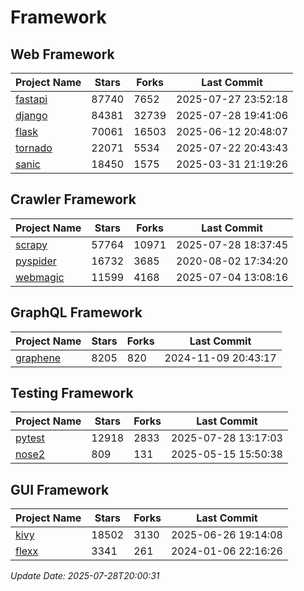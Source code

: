 # Framework

## Web Framework
| Project Name | Stars | Forks | Last Commit |
| ------------ | ----- | ----- | ----------- |
| [fastapi](https://github.com/fastapi/fastapi) | 87740 | 7652 | 2025-07-27 23:52:18 |
| [django](https://github.com/django/django) | 84381 | 32739 | 2025-07-28 19:41:06 |
| [flask](https://github.com/pallets/flask) | 70061 | 16503 | 2025-06-12 20:48:07 |
| [tornado](https://github.com/tornadoweb/tornado) | 22071 | 5534 | 2025-07-22 20:43:43 |
| [sanic](https://github.com/sanic-org/sanic) | 18450 | 1575 | 2025-03-31 21:19:26 |

## Crawler Framework
| Project Name | Stars | Forks | Last Commit |
| ------------ | ----- | ----- | ----------- |
| [scrapy](https://github.com/scrapy/scrapy) | 57764 | 10971 | 2025-07-28 18:37:45 |
| [pyspider](https://github.com/binux/pyspider) | 16732 | 3685 | 2020-08-02 17:34:20 |
| [webmagic](https://github.com/code4craft/webmagic) | 11599 | 4168 | 2025-07-04 13:08:16 |

## GraphQL Framework
| Project Name | Stars | Forks | Last Commit |
| ------------ | ----- | ----- | ----------- |
| [graphene](https://github.com/graphql-python/graphene) | 8205 | 820 | 2024-11-09 20:43:17 |

## Testing Framework
| Project Name | Stars | Forks | Last Commit |
| ------------ | ----- | ----- | ----------- |
| [pytest](https://github.com/pytest-dev/pytest) | 12918 | 2833 | 2025-07-28 13:17:03 |
| [nose2](https://github.com/nose-devs/nose2) | 809 | 131 | 2025-05-15 15:50:38 |

## GUI Framework
| Project Name | Stars | Forks | Last Commit |
| ------------ | ----- | ----- | ----------- |
| [kivy](https://github.com/kivy/kivy) | 18502 | 3130 | 2025-06-26 19:14:08 |
| [flexx](https://github.com/flexxui/flexx) | 3341 | 261 | 2024-01-06 22:16:26 |

*Update Date: 2025-07-28T20:00:31*